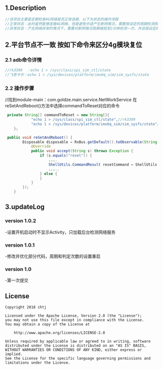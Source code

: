 ## 1.Description 
```groovy
//该项目主要是定期检查4G网络是否正常连接，以下为状态的操作流程
//正常状态：此时虽然能够连接4G网络，但是避免中途产生断网情况，需要按设定的周期检测网络情况
//异常状态：产生网络异常的情况下，需要对断网情况周期缩短至2分钟检测一次，并且按设定的次数进行判定，达到次数时按 step2步骤来操作
```
## 2.平台节点不一致 按如下命令来区分4g模块复位
### 2.1 adb命令详情

```groovy
//rk3399  ：echo 1 > /sys/class/spi_sim_ctl/state
//飞思卡尔：echo 1 > /sys/devices/platform/imx6q_sim/sim_sysfs/state
```

### 2.2 操作步骤
//找到module-main：com.goldze.main.service.NetWorkService 在reSetAndReboot()方法中选择commandToReset对应的命令
```java
 private String[] commandToReset = new String[]{
            "echo 1 > /sys/class/spi_sim_ctl/state",//rk3399
            "echo 1 > /sys/devices/platform/imx6q_sim/sim_sysfs/state"//飞思卡尔
    };
```
```java
 public void reSetAndReboot() {
        Disposable disposable = RxBus.getDefault().toObservable(String.class).subscribe(new Consumer<String>() {
            @Override
            public void accept(String s) throws Exception {
                if (s.equals("reset")) {
                    ....
                    ShellUtils.CommandResult resetCommand = ShellUtils.execCommand(commandToReset[1], false);//在这里设置commandToReset对应的命令
                    .....
                } else {
                }
            }
        });
    }
```
## 3.updateLog
### version 1.0.2
-设置开机启动时不显示Activity，只加载后台检测网络服务
### version 1.0.1
-修改并优化部分代码，周期和判定次数的设置重启
### version 1.0
-第一次提交
## License

    Copyright 2018 chtj
 
    Licensed under the Apache License, Version 2.0 (the "License");
    you may not use this file except in compliance with the License.
    You may obtain a copy of the License at
 
        http://www.apache.org/licenses/LICENSE-2.0
 
    Unless required by applicable law or agreed to in writing, software
    distributed under the License is distributed on an "AS IS" BASIS,
    WITHOUT WARRANTIES OR CONDITIONS OF ANY KIND, either express or implied.
    See the License for the specific language governing permissions and
    limitations under the License.